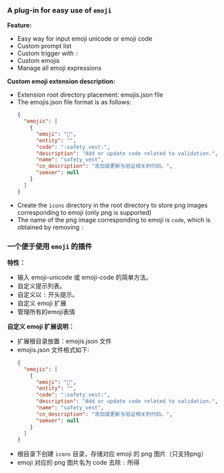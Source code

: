 ### A plug-in for easy use of `emoji`
**Feature:**

- Easy way for input emoji unicode or emoji code
- Custom prompt list
- Custom trigger with `:`
- Custom emojis
- Manage all emoji expressions

**Custom emoji extension description:**

- Extension root directory placement: emojis.json file
- The emojis.json file format is as follows:
  ```json
  {
    "emojis": [
      {
        "emoji": "🦺",
        "entity": "",
        "code": ":safety_vest:",
        "description": "Add or update code related to validation.",
        "name": "safety_vest",
        "cn_description": "添加或更新与验证相关的代码。",
        "semver": null
      }
    ]
  }
  ```
- Create the `icons` directory in the root directory to store png images corresponding to emoji (only png is supported)
- The name of the png image corresponding to emoji is `code`, which is obtained by removing `:`

### 一个便于使用 `emoji` 的插件

**特性：**
- 输入 emoji-unicode 或 emoji-code 的简单方法。
- 自定义提示列表。
- 自定义以 `:` 开头提示。
- 自定义 emoji 扩展
- 管理所有的emoji表情

**自定义 emoji 扩展说明：**

- 扩展根目录放置：emojis.json 文件
- emojis.json 文件格式如下:
  ```json
  {
    "emojis": [
      {
        "emoji": "🦺",
        "entity": "",
        "code": ":safety_vest:",
        "description": "Add or update code related to validation.",
        "name": "safety_vest",
        "cn_description": "添加或更新与验证相关的代码。",
        "semver": null
      }
    ]
  }
  ```
- 根目录下创建 `icons` 目录，存储对应 emoji 的 png 图片（只支持png）
- emoji 对应的 png 图片名为 code 去除 `:` 所得
